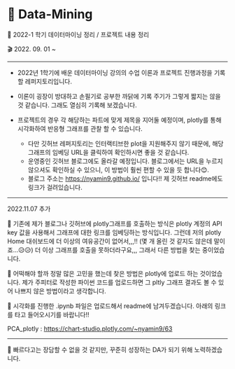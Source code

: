 # 🐍 Data-Mining  

🐣 2022-1 학기 데이터마이닝 정리 / 프로젝트 내용 정리  

🎬 2022. 09. 01 ~  

***  

- 2022년 1학기에 배운 데이터마이닝 강의의 수업 이론과 프로젝트 진행과정을 기록할 레퍼지토리입니다.  
- 이론이 굉장이 방대하고 손필기로 공부한 까닭에 기록 주기가 그렇게 짧지는 않을 것 같습니다. 그래도 열심히 기록해 보겠습니다.<br>  
  
  
- 프로젝트의 경우 각 해당하는 파트에 맞게 제목을 지어둘 예정이며, plotly를 통해 시각화하여 반응형 그래프를 관찰 할 수 있습니다.
  - 다만 깃허브 레퍼지토리는 인터랙티브한 plot을 지원해주지 않기 때문에, 해당 그래프의 임베딩 URL을 클릭하여 확인하시면 좋을 것 같습니다.
  - 운영중인 깃허브 블로그에도 올라갈 예정입니다. 블로그에서는 URL을 누르지 않으셔도 확인하실 수 있으니, 이 방법이 훨씬 편할 수 있을 듯 합니다😊.
  - 블로그 주소는 https://nyamin9.github.io/ 입니다!! 제 깃허브 readme에도 링크가 걸려있습니다.  
  
***  

2022.11.07 추가  
  

📌 기존에 제가 블로그나 깃허브에 plotly그래프를 호출하는 방식은 plotly 계정의 API key 값을 사용해서 그래프에 대한 링크를 임베딩하는 방식입니다. 그런데 저의 plotly Home 대쉬보드에 더 이상의 여유공간이 없어서,,,!! (몇 개 올린 것 같지도 않은데 말이죠...😥😥) 더 이상 그래프를 호출을 못하더라구요,,, 그래서 다른 방법을 찾는 중이었습니다.<br>  

📌 어떡해야 할까 정말 많은 고민을 했는데 찾은 방법은 plotly에 업로드 하는 것이었습니다. 제가 주피터로 작성한 파이썬 코드를 업로드하면 그 pltly 그래프 결과도 볼 수 있어 나쁘지 않은 방법이라고 생각합니다.<br>  

📌 시각화를 진행한 .ipynb 파일은 업로드해서 readme에 남겨두겠습니다. 아래의 링크를 타고 들어오시기를 바랍니다!!<br>  


PCA_plotly : https://chart-studio.plotly.com/~nyamin9/63


***  

🚩 빠르다고는 장담할 수 없을 것 같지만, 꾸준히 성장하는 DA가 되기 위해 노력하겠습니다.   
